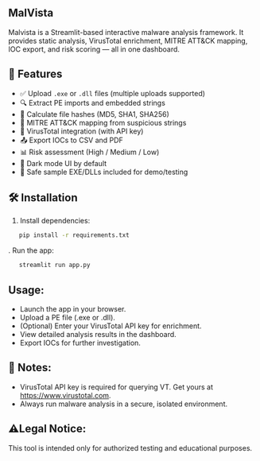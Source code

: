 
## MalVista
Malvista is a Streamlit-based interactive malware analysis framework.
It provides static analysis, VirusTotal enrichment, MITRE ATT&CK mapping,
IOC export, and risk scoring — all in one dashboard.

## 🚀 Features
- ✅ Upload `.exe` or `.dll` files (multiple uploads supported)
- 🔍 Extract PE imports and embedded strings
- 🔐 Calculate file hashes (MD5, SHA1, SHA256)
- 🧠 MITRE ATT&CK mapping from suspicious strings
- 🦠 VirusTotal integration (with API key)
- 📤 Export IOCs to CSV and PDF
- 📊 Risk assessment (High / Medium / Low)
- 🌙 Dark mode UI by default
- 🧪 Safe sample EXE/DLLs included for demo/testing



## 🛠️ Installation
1. Install dependencies:
```bash
   pip install -r requirements.txt
   ```
. Run the app:
```bash
   streamlit run app.py
   ```

## Usage:
- Launch the app in your browser.
- Upload a PE file (.exe or .dll).
- (Optional) Enter your VirusTotal API key for enrichment.
- View detailed analysis results in the dashboard.
- Export IOCs for further investigation.

## 📌 Notes:
- VirusTotal API key is required for querying VT. Get yours at https://www.virustotal.com.
- Always run malware analysis in a secure, isolated environment.

## ⚠️Legal Notice:
This tool is intended only for authorized testing and educational purposes.


